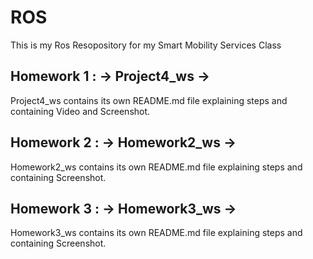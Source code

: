 # ROS

This is my Ros Resopository for my Smart Mobility Services Class

## Homework 1 : -> Project4_ws -> 
Project4_ws contains its own README.md file explaining steps and containing Video and Screenshot.

## Homework 2 : -> Homework2_ws -> 
Homework2_ws contains its own README.md file explaining steps and containing Screenshot.

## Homework 3 : -> Homework3_ws -> 
Homework3_ws contains its own README.md file explaining steps and containing Screenshot.
